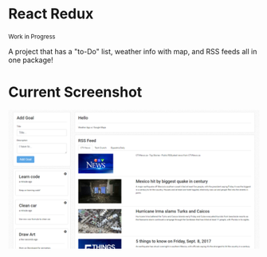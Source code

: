# React Redux
<small>Work in Progress</small>

A project that has a "to-Do" list, weather info with map, and RSS feeds all in one package!

# Current Screenshot
![Current Screenshot](https://github.com/JediahDizon/ReactRedux/blob/master/doc/Screenshots/Screenshot%20-%202.PNG "Logo")
